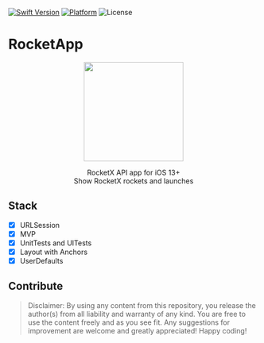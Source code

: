 [![Swift Version][swift-image]][swift-url]
[![Platform](https://img.shields.io/cocoapods/p/LFAlertController.svg?style=flat)](http://cocoapods.org/pods/LFAlertController)
![License](https://img.shields.io/badge/license-MIT-%23373737)
# RocketApp
<p align="center">
<img src= "https://media.giphy.com/media/vETvPY6D8LHYKhUv7r/giphy.gif" width="200" >
</p>
<p align="center">
    RocketX API app for iOS 13+
    <br/> Show RocketX rockets and launches
 </p>
  
## Stack
- [x] URLSession
- [x] MVP
- [x] UnitTests and UITests
- [x] Layout with Anchors
- [x] UserDefaults

## Contribute
>Disclaimer: By using any content from this repository, you release the author(s) from all liability and warranty of any kind. You are free to use the content freely and as you see fit. Any suggestions for improvement are welcome and greatly appreciated! Happy coding!






[swift-image]:https://img.shields.io/badge/swift-5.6-orange.svg
[swift-url]: https://swift.org/
